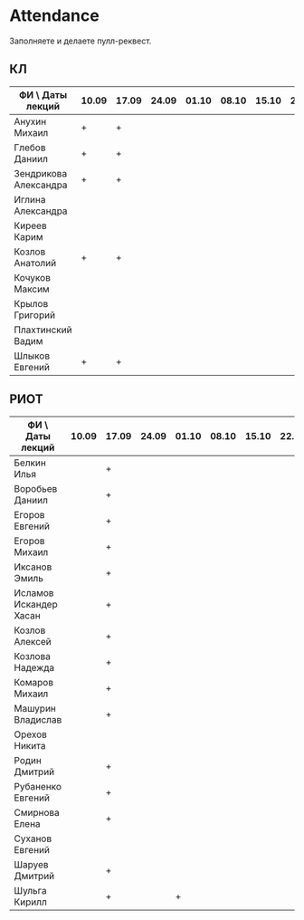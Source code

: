 # Attendance

Заполняете и делаете пулл-реквест.

## КЛ

| ФИ \ Даты лекций     |10.09|17.09|24.09|01.10|08.10|15.10|22.10|29.10|05.11|12.11|19.11|26.11|03.12|10.12| Сумма |
|----------------------|-----|-----|-----|-----|-----|-----|-----|-----|-----|-----|-----|-----|-----|-----|-------|
| Анухин Михаил        |  +  |  +  |     |     |     |     |     |     |     |     |     |     |     |     |       |
| Глебов Даниил        |  +  |  +  |     |     |     |     |     |     |     |     |     |     |     |     |       |
| Зендрикова Александра|  +  |  +  |     |     |     |     |     |     |     |     |     |     |     |     |       |
| Иглина Александра    |     |     |     |     |     |     |     |     |     |     |     |     |     |     |       |
| Киреев Карим         |     |     |     |     |     |     |     |     |     |     |     |     |     |     |       |
| Козлов Анатолий      |  +  |  +  |     |     |     |     |     |     |     |     |     |     |     |     |       |
| Кочуков Максим       |     |     |     |     |     |     |     |     |     |     |     |     |     |     |       |
| Крылов Григорий      |     |     |     |     |     |     |     |     |     |     |     |     |     |     |       |
| Плахтинский Вадим    |     |     |     |     |     |     |     |     |     |     |     |     |     |     |       |
| Шлыков Евгений       |  +  |  +  |     |     |     |     |     |     |     |     |     |     |     |     |       |

## РИОТ

| ФИ \ Даты лекций     |10.09|17.09|24.09|01.10|08.10|15.10|22.10|29.10|05.11|12.11|19.11|26.11|03.12|10.12| Сумма |
|----------------------|-----|-----|-----|-----|-----|-----|-----|-----|-----|-----|-----|-----|-----|-----|-------|
| Белкин Илья          |     |  +  |     |     |     |     |     |     |     |     |     |     |     |     |       |
| Воробьев Даниил      |     |  +  |     |     |     |     |     |     |     |     |     |     |     |     |       |
| Егоров Евгений       |     |  +  |     |     |     |     |     |     |     |     |     |     |     |     |       |
| Егоров Михаил        |     |  +  |     |     |     |     |     |     |     |     |     |     |     |     |       |
| Иксанов Эмиль        |     |  +  |     |     |     |     |     |     |     |     |     |     |     |     |       |
| Исламов Искандер Хасан|    |  +  |     |     |     |     |     |     |     |     |     |     |     |     |       |
| Козлов Алексей       |     |  +  |     |     |     |     |     |     |     |     |     |     |     |     |       |
| Козлова Надежда      |     |  +  |     |     |     |     |     |     |     |     |     |     |     |     |       |
| Комаров Михаил       |     |  +  |     |     |     |     |     |     |     |     |     |     |     |     |       |
| Машурин Владислав    |     |  +  |     |     |     |     |     |     |     |     |     |     |     |     |       |
| Орехов Никита        |     |     |     |     |     |     |     |     |     |     |     |     |     |     |       |
| Родин Дмитрий        |     |  +  |     |     |     |     |     |     |     |     |     |     |     |     |       |
| Рубаненко Евгений    |     |  +  |     |     |     |     |     |     |     |     |     |     |     |     |       |
| Смирнова Елена       |     |  +  |     |     |     |     |     |     |     |     |     |     |     |     |       |
| Суханов Евгений      |     |     |     |     |     |     |     |     |     |     |     |     |     |     |       |
| Шаруев Дмитрий       |     |  +  |     |     |     |     |     |     |     |     |     |     |     |     |       |
| Шульга Кирилл        |     |  +  |     |  +  |     |     |     |     |     |     |     |     |     |     |       |
